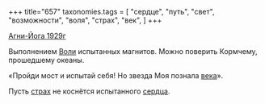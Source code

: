 +++
title="657"
taxonomies.tags = [
 "сердце",
 "путь",
 "свет",
 "возможности",
 "воля",
 "страх",
 "век",
]
+++

[Агни-Йога 1929г](/agni/1929)

Выполнением [Воли](/tags/путь) испытанных магнитов. Можно поверить Кормчему, прошедшему океаны.   

«Пройди мост и испытай себя! Но звезда Моя познала [века](/tags/век)».   

Пусть [страх](/tags/страх) не коснётся испытанного [сердца](/tags/сердце).